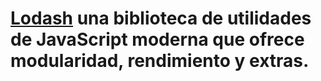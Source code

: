 # [Lodash](https://lodash.com/) una biblioteca de utilidades de JavaScript moderna que ofrece modularidad, rendimiento y extras.
